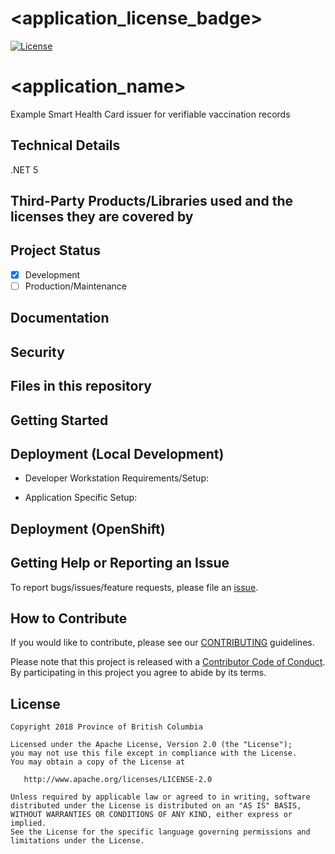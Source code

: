 <!--- NOTE: This is a template for your project README. Edit the content according to the comments provided.--->

# <application_license_badge>
[![License](https://img.shields.io/badge/License-Apache%202.0-blue.svg)](./LICENSE)

# <application_name>
Example Smart Health Card issuer for verifiable vaccination records

## Technical Details
.NET 5

## Third-Party Products/Libraries used and the licenses they are covered by
<!--- product/library and path to the LICENSE --->
<!--- Example: <library_name> - [![GitHub](<shield_icon_link>)](<path_to_library_LICENSE>) --->

## Project Status
- [x] Development
- [ ] Production/Maintenance

## Documentation
<!--- Point to another readme or create a GitHub Pages (https://guides.github.com/features/pages/) --->

## Security
<!--- Authentication, Authorization, Policies, etc --->

## Files in this repository
<!--- Use Tree to generate the file structure, try `tree -I '<excluded_paths>' -d -L 3`--->

## Getting Started
<!--- setup env vars, secrets, instructions... --->

## Deployment (Local Development)
* Developer Workstation Requirements/Setup:
<!--- instruction on Minishift/Docker/Other services.. --->

* Application Specific Setup:
<!--- instruction on setup local environment and dependencies.. --->


## Deployment (OpenShift)
<!--- Best to include details in a openshift/README.md --->

## Getting Help or Reporting an Issue
<!--- Example below, modify accordingly --->
To report bugs/issues/feature requests, please file an [issue](../../issues).


## How to Contribute
<!--- Example below, modify accordingly --->
If you would like to contribute, please see our [CONTRIBUTING](./CONTRIBUTING.md) guidelines.

Please note that this project is released with a [Contributor Code of Conduct](./CODE_OF_CONDUCT.md). 
By participating in this project you agree to abide by its terms.


## License
<!--- Example below, modify accordingly --->
    Copyright 2018 Province of British Columbia

    Licensed under the Apache License, Version 2.0 (the "License");
    you may not use this file except in compliance with the License.
    You may obtain a copy of the License at

       http://www.apache.org/licenses/LICENSE-2.0

    Unless required by applicable law or agreed to in writing, software
    distributed under the License is distributed on an "AS IS" BASIS,
    WITHOUT WARRANTIES OR CONDITIONS OF ANY KIND, either express or implied.
    See the License for the specific language governing permissions and
    limitations under the License.
